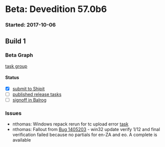 # Beta: Devedition 57.0b6

### Started: 2017-10-06

## Build 1

### Beta Graph

[task group](https://tools.taskcluster.net/push-inspector/#/X4R3sLMlQdWseruzThCGsg)


#### Status
- [x] [submit to Shipit](https://wiki.mozilla.org/Release:Release_Automation_on_Mercurial:Starting_a_Release#Submit_to_Ship_It)
- [ ] [published release tasks](../how-tos/relpro.md#4-publish-release)
- [ ] [signoff in Balrog](../how-tos/relpro.md#3-signoffs)

### Issues
- nthomas: Windows repack rerun for tc upload error [task](https://tools.taskcluster.net/task-inspector/#HLT1gojdRtmB3405_jgTyw)
- nthomas: Fallout from [Bug 1405203](https://bugzil.la/1405203) - win32 update verify 1/12 and final verification failed because no partials for en-ZA and eo. A complete is available
